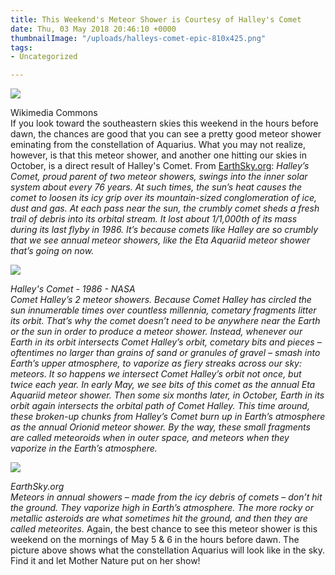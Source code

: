 ```yaml
---
title: This Weekend's Meteor Shower is Courtesy of Halley's Comet
date: Thu, 03 May 2018 20:46:10 +0000
thumbnailImage: "/uploads/halleys-comet-epic-810x425.png"
tags:
- Uncategorized

---
```

![](http://newsattorneys.staging.wpengine.com/wp-content/uploads/2018/05/halleys-comet-1910-wiki-commons.jpg)

Wikimedia Commons  
If you look toward the southeastern skies this weekend in the hours before dawn, the chances are good that you can see a pretty good meteor shower eminating from the constellation of Aquarius. What you may not realize, however, is that this meteor shower, and another one hitting our skies in October, is a direct result of Halley's Comet. From [EarthSky.org](http://earthsky.org/space/comet-halley-parent-of-2-meteor-showers): _Halley’s Comet, proud parent of two meteor showers, swings into the inner solar system about every 76 years. At such times, the sun’s heat causes the comet to loosen its icy grip over its mountain-sized conglomeration of ice, dust and gas. At each pass near the sun, the crumbly comet sheds a fresh trail of debris into its orbital stream. It lost about 1/1,000th of its mass during its last flyby in 1986. It’s because comets like Halley are so crumbly that we see annual meteor showers, like the Eta Aquariid meteor shower that’s going on now._

  
![](http://newsattorneys.staging.wpengine.com/wp-content/uploads/2018/05/halleys-comet-1986-NASA.jpg) 

_Halley's Comet - 1986 - NASA  
Comet Halley’s 2 meteor showers. Because Comet Halley has circled the sun innumerable times over countless millennia, cometary fragments litter its orbit. That’s why the comet doesn’t need to be anywhere near the Earth or the sun in order to produce a meteor shower. Instead, whenever our Earth in its orbit intersects Comet Halley’s orbit, cometary bits and pieces – oftentimes no larger than grains of sand or granules of gravel – smash into Earth’s upper atmosphere, to vaporize as fiery streaks across our sky: meteors. It so happens we intersect Comet Halley’s orbit not once, but twice each year. In early May, we see bits of this comet as the annual Eta Aquariid meteor shower. Then some six months later, in October, Earth in its orbit again intersects the orbital path of Comet Halley. This time around, these broken-up chunks from Halley’s Comet burn up in Earth’s atmosphere as the annual Orionid meteor shower. By the way, these small fragments are called meteoroids when in outer space, and meteors when they vaporize in the Earth’s atmosphere._

  
![](http://newsattorneys.staging.wpengine.com/wp-content/uploads/2018/05/aquarid-meteor-shower-earthsky.jpg) 

_EarthSky.org  
Meteors in annual showers – made from the icy debris of comets – don’t hit the ground. They vaporize high in Earth’s atmosphere. The more rocky or metallic asteroids are what sometimes hit the ground, and then they are called meteorites._ Again, the best chance to see this meteor shower is this weekend on the mornings of May 5 & 6 in the hours before dawn. The picture above shows what the constellation Aquarius will look like in the sky. Find it and let Mother Nature put on her show!